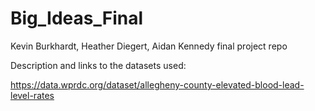 # Big_Ideas_Final
Kevin Burkhardt, Heather Diegert, Aidan Kennedy final project repo

Description and links to the datasets used:

https://data.wprdc.org/dataset/allegheny-county-elevated-blood-lead-level-rates
